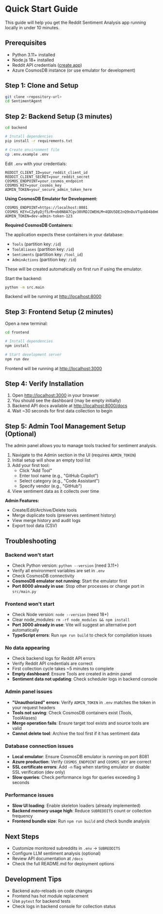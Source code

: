 # Quick Start Guide

This guide will help you get the Reddit Sentiment Analysis app running locally in under 10 minutes.

## Prerequisites

- Python 3.11+ installed
- Node.js 18+ installed
- Reddit API credentials ([create app](https://www.reddit.com/prefs/apps))
- Azure CosmosDB instance (or use emulator for development)

## Step 1: Clone and Setup

```bash
git clone <repository-url>
cd SentimentAgent
```

## Step 2: Backend Setup (3 minutes)

```bash
cd backend

# Install dependencies
pip install -r requirements.txt

# Create environment file
cp .env.example .env
```

Edit `.env` with your credentials:

```env
REDDIT_CLIENT_ID=your_reddit_client_id
REDDIT_CLIENT_SECRET=your_reddit_secret
COSMOS_ENDPOINT=your_cosmos_endpoint
COSMOS_KEY=your_cosmos_key
ADMIN_TOKEN=your_secure_admin_token_here
```

**Using CosmosDB Emulator for Development:**

```env
COSMOS_ENDPOINT=https://localhost:8081
COSMOS_KEY=C2y6yDjf5/R+ob0N8A7Cgv30VRDJIWEHLM+4QDU5DE2nQ9nDuVTqobD4b8mGGyPMbIZnqyMsEcaGQy67XIw/Jw==
ADMIN_TOKEN=dev-admin-token-123
```

**Required CosmosDB Containers:**

The application expects these containers in your database:

- `Tools` (partition key: `/id`)
- `ToolAliases` (partition key: `/id`)
- `Sentiments` (partition key: `/tool_id`)
- `AdminActions` (partition key: `/id`)

These will be created automatically on first run if using the emulator.

Start the backend:

```bash
python -m src.main
```

Backend will be running at <http://localhost:8000>

## Step 3: Frontend Setup (2 minutes)

Open a new terminal:

```bash
cd frontend

# Install dependencies
npm install

# Start development server
npm run dev
```

Frontend will be running at <http://localhost:3000>

## Step 4: Verify Installation

1. Open <http://localhost:3000> in your browser
2. You should see the dashboard (may be empty initially)
3. Backend API docs available at <http://localhost:8000/docs>
4. Wait ~30 seconds for first data collection to begin

## Step 5: Admin Tool Management Setup (Optional)

The admin panel allows you to manage tools tracked for sentiment analysis.

1. Navigate to the Admin section in the UI (requires `ADMIN_TOKEN`)
2. Initial setup will show an empty tool list
3. Add your first tool:
   - Click "Add Tool"
   - Enter tool name (e.g., "GitHub Copilot")
   - Select category (e.g., "Code Assistant")
   - Specify vendor (e.g., "GitHub")
4. View sentiment data as it collects over time

**Admin Features:**

- Create/Edit/Archive/Delete tools
- Merge duplicate tools (preserves sentiment history)
- View merge history and audit logs
- Export tool data (CSV)

## Troubleshooting

### Backend won't start

- Check Python version: `python --version` (need 3.11+)
- Verify all environment variables are set in `.env`
- Check CosmosDB connectivity
- **CosmosDB emulator not running**: Start the emulator first
- **Port 8000 already in use**: Stop other processes or change port in `src/main.py`

### Frontend won't start

- Check Node version: `node --version` (need 18+)
- Clear node_modules: `rm -rf node_modules && npm install`
- **Port 3000 already in use**: Vite will suggest an alternative port automatically
- **TypeScript errors**: Run `npm run build` to check for compilation issues

### No data appearing

- Check backend logs for Reddit API errors
- Verify Reddit API credentials are correct
- First collection cycle takes ~5 minutes to complete
- **Empty dashboard**: Ensure Tools are created in admin panel
- **Sentiment data not updating**: Check scheduler logs in backend console

### Admin panel issues

- **"Unauthorized" errors**: Verify `ADMIN_TOKEN` in `.env` matches the token in your request headers
- **Tools not saving**: Check CosmosDB containers exist (Tools, ToolAliases)
- **Merge operation fails**: Ensure target tool exists and source tools are valid
- **Cannot delete tool**: Archive the tool first if it has sentiment data

### Database connection issues

- **Local emulator**: Ensure CosmosDB emulator is running on port 8081
- **Azure production**: Verify `COSMOS_ENDPOINT` and `COSMOS_KEY` are correct
- **SSL certificate errors**: Add `-n` flag when starting emulator or disable SSL verification (dev only)
- **Slow queries**: Check performance logs for queries exceeding 3 seconds

### Performance issues

- **Slow UI loading**: Enable skeleton loaders (already implemented)
- **Backend memory usage high**: Reduce `SUBREDDITS` count or collection frequency
- **Frontend bundle size**: Run `npm run build` and check bundle analysis

## Next Steps

- Customize monitored subreddits in `.env` → `SUBREDDITS`
- Configure LLM sentiment analysis (optional)
- Review API documentation at `/docs`
- Check the full README.md for deployment options

## Development Tips

- Backend auto-reloads on code changes
- Frontend has hot module replacement
- Use `pytest` for backend tests
- Check logs in backend console for collection status
